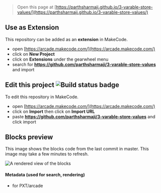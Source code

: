  


> Open this page at [https://parthsharmaji.github.io/3-varable-store-values/](https://parthsharmaji.github.io/3-varable-store-values/)

## Use as Extension

This repository can be added as an **extension** in MakeCode.

* open [https://arcade.makecode.com/](https://arcade.makecode.com/)
* click on **New Project**
* click on **Extensions** under the gearwheel menu
* search for **https://github.com/parthsharmaji/3-varable-store-values** and import

## Edit this project ![Build status badge](https://github.com/parthsharmaji/3-varable-store-values/workflows/MakeCode/badge.svg)

To edit this repository in MakeCode.

* open [https://arcade.makecode.com/](https://arcade.makecode.com/)
* click on **Import** then click on **Import URL**
* paste **https://github.com/parthsharmaji/3-varable-store-values** and click import

## Blocks preview

This image shows the blocks code from the last commit in master.
This image may take a few minutes to refresh.

![A rendered view of the blocks](https://github.com/parthsharmaji/3-varable-store-values/raw/master/.github/makecode/blocks.png)

#### Metadata (used for search, rendering)

* for PXT/arcade
<script src="https://makecode.com/gh-pages-embed.js"></script><script>makeCodeRender("{{ site.makecode.home_url }}", "{{ site.github.owner_name }}/{{ site.github.repository_name }}");</script>
